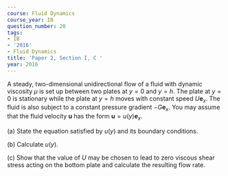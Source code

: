 ```yaml
---
course: Fluid Dynamics
course_year: IB
question_number: 20
tags:
- IB
- '2016'
- Fluid Dynamics
title: 'Paper 2, Section I, C '
year: 2016
---
```




A steady, two-dimensional unidirectional flow of a fluid with dynamic viscosity $\mu$ is set up between two plates at $y=0$ and $y=h$. The plate at $y=0$ is stationary while the plate at $y=h$ moves with constant speed $U \mathbf{e}_{x}$. The fluid is also subject to a constant pressure gradient $-G \mathbf{e}_{x}$. You may assume that the fluid velocity $\mathbf{u}$ has the form $\mathbf{u}=u(y) \mathbf{e}_{x}$.

(a) State the equation satisfied by $u(y)$ and its boundary conditions.

(b) Calculate $u(y)$.

(c) Show that the value of $U$ may be chosen to lead to zero viscous shear stress acting on the bottom plate and calculate the resulting flow rate.